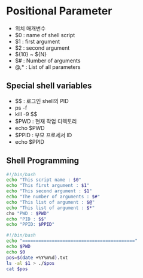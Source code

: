 # Positional Parameter

- 위치 매개변수
- $0 : name of shell script
- $1 : first argument
- $2 : second argument
- ${10} ~ ${N}
- $# : Number of arguments
- $@,$* : List of all parameters

## Special shell variables

- $$ : 로그인 shell의 PID
- ps -f
- kill -9 $$
- $PWD : 현재 작업 디렉토리
- echo $PWD
- $PPID : 부모 프로세서 ID
- echo $PPID


## Shell Programming

```bash
#!/bin/bash
echo "This script name : $0"
echo "This first argument : $1"
echo "This second argument : $1"
echo "The number of arguments : $#"
echo "This list of argument : $@"
echo "This list of argument : $*"
cho "PWD : $PWD"
echo "PID : $$"
echo "PPID: $PPID"
```

```bash
#!/bin/bash
echo "=========================================="
echo $PWD
echo $0
pos=$(date +%Y%m%d).txt
ls -al $1 > ./$pos
cat $pos
```
